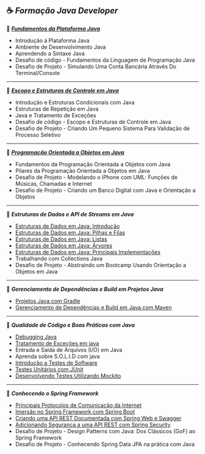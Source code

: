 
☕ ***Formação Java Developer***
----

📃 [***Fundamentos da Plataforma Java***]((https://glysns.gitbook.io/java-basico))
- Introdução á Plataforma Java
- Ambiente de Desenvolvimento Java
- Aprendendo a Sintaxe Java
- Desafio de código - Fundamentos da Linguagem de Programação Java
- Desafio de Projeto - Simulando Uma Conta Bancária Através Do Terminal/Console

----

📃 [***Escopo e Estruturas de Controle em Java***](https://glysns.gitbook.io/java-basico/controle-de-fluxo/conceito)
- Introdução e Estruturas Condicionais com Java
- Estruturas de Repetição em Java
- Java e Tratamento de Exceções
- Desafio de código - Escopo e Estruturas de Controle em Java
- Desafio de Projeto - Criando Um Pequeno Sistema Para Validação de Processo Seletivo

----

📃 [***Programação Orientada a Objetos em Java***](https://glysns.gitbook.io/java-basico/programacao-orientada-a-objetos/conceito-de-poo)
- Fundamentos da Programação Orientada a Objetos com Java
- Pilares da Programação Orientada a Objetos em Java
- Desafio de Projeto - Modelando o iPhone com UML: Funções de Músicas, Chamadas e Internet
- Desafio de Projeto - Criando um Banco Digital com Java e Orientação a Objetos

----

📃 ***Estruturas de Dados e API de Streams em Java***
- [Estruturas de Dados em Java: Introdução](https://github.com/jrdutra/estruturaDeDadosJavaDio/tree/main/apresentacoes/Aula1)
- [Estruturas de Dados em Java: Pilhas e Filas](https://github.com/jrdutra/estruturaDeDadosJavaDio/tree/main/apresentacoes/Aula2)
- [Estruturas de Dados em Java: Listas](https://github.com/jrdutra/estruturaDeDadosJavaDio/tree/main/apresentacoes/Aula4)
- [Estruturas de Dados em Java: Árvores](https://github.com/jrdutra/estruturaDeDadosJavaDio/tree/main/apresentacoes/Aula7)
- [Estruturas de Dados em Java: Principais Implementações](https://github.com/jrdutra/estruturaDeDadosJavaDio/tree/main/apresentacoes/Aula8)
- Trabalhando com Collections Java
- Desafio de Projeto - Abstraindo um Bootcamp Usando Orientação a Objetos em Java

----

📃 ***Gerenciamento de Dependências e Build em Projetos Java***
- [Projetos Java com Gradle](https://github.com/bmartho/GradleCourse)
- [Gerenciamento de Dependências e Build em Java com Maven](https://docs.google.com/presentation/d/1wudqWaBDK40QnBAYjuh4Q65dcC2wqLW_/edit#slide=id.p75)

----

📃 ***Qualidade de Código e Boas Práticas com Java***
- [Debugging Java](https://github.com/cami-la/debugging-java)
- [Tratamento de Exceções em java](https://github.com/cami-la/exceptions-java)
- Entrada e Saída de Arquivos (I/O) em Java
- Aprenda sobre S.O.L.I.D com java
- [Introdução a Testes de Software](https://docs.google.com/presentation/d/1IhA4vybHDTvr_T8E2nRAatvSgPG_Uf85/edit#slide=id.p88)
- [Testes Unitários com JUnit](https://github.com/willyancaetano/junit5-exemplos?tab=readme-ov-file)
- [Desenvolvendo Testes Utilizando Mockito](https://github.com/willyancaetano/mockito-exemplos)

----

📃 ***Conhecendo o Spring Framework***
- [Principais Protocolos de Comunicação da Internet](https://drive.google.com/file/d/1IeS6XI7uc3Xy3X7kA2rgjKHClwxeP3hR/view)
- [Imersão no Spring Framework com Spring Boot](https://glysns.gitbook.io/spring-framework/core)
- [Criando uma API REST Documentada com Spring Web e Swagger](https://glysns.gitbook.io/spring-framework/spring-web/introducao)
- [Adicionando Segurança a uma API REST com Spring Security](https://glysns.gitbook.io/spring-framework/spring-security/untitled)
- Desafio de Projeto - Design Patterns com Java: Dos Clássicos (GoF) ao Spring Framework
- Desafio de Projeto - Conhecendo Spring Data JPA na prática com Java